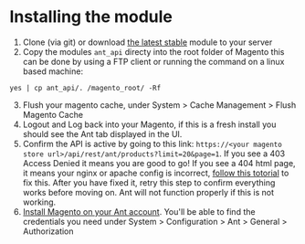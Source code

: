 # Installing the module

1. Clone (via git) or download [the latest stable](https://github.com/ant-hq/magento-module/tree/0.0.5) module to your server
2. Copy the modules `ant_api` directy into the root folder of Magento this can be done by using a FTP client or running the command on a linux based machine:
```
yes | cp ant_api/. /magento_root/ -Rf
```
3. Flush your magento cache, under System > Cache Management > Flush Magento Cache
4. Logout and Log back into your Magento, if this is a fresh install you should see the Ant tab displayed in the UI.
5. Confirm the API is active by going to this link: `https://<your magento store url>/api/rest/ant/products?limit=20&page=1`. If you see a 403 Access Denied it means you are good to go! If you see a 404 html page, it means your nginx or apache config is incorrect, [follow this totorial](https://anthq.zendesk.com/hc/en-us/articles/360000202156-Troubleshooting-Magento-Installations) to fix this. After you have fixed it, retry this step to confirm everything works before moving on. Ant will not function properly if this is not working.
6. [Install Magento on your Ant account](https://console.anthq.com/#/apps/install/29). You'll be able to find the credentials you need under System > Configuration > Ant > General > Authorization
